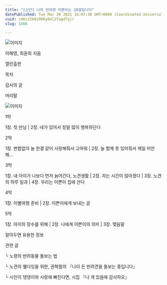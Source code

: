```yaml
---
title: "[신간] 나의 반려견 이쁜이는 20살입니다"
datePublished: Tue Mar 30 2021 16:07:38 GMT+0000 (Coordinated Universal Time)
cuid: cm6zz5k0z000y0al2fagd7yjr
slug: 1566

---
```



![이미지](https://cdn.hashnode.com/res/hashnode/image/upload/v1739247662836/6d9a623c-0b77-45cb-8004-567a1a7376db.jpeg)

이해영, 최윤희 지음

열린출판

목차

감사의 글

머리말

![이미지](https://cdn.hashnode.com/res/hashnode/image/upload/v1739247664853/b62a4dea-786c-4770-9490-49df6ac5a7ae.jpeg)

1막

1장. 첫 만남 | 2장. 네가 있어서 정말 많이 행복하단다

2막

1장. 변함없이 늘 한결 같이 사랑해줘서 고마워 | 2장. 늘 함께 못 있어줘서 제일 미안해…

3막

1장. 내 아이가 나보다 먼저 늙어간다, 노견생활 | 2장. 자는 시간이 많아졌다 | 3장. 노견의 하루 일과 | 4장. 우리는 이쁜이 집에 산다

4막

1장. 이별여행 준비 | 2장. 이쁜이에게 보내는 글

5막

1장. 아이의 장수를 위해 | 2장. 나에게 이쁜이의 의미 | 3장. 맺음말

알아두면 유용한 정보

관련 글

└ 노령의 반려동물 돌보는 법

└ 노견의 웰다잉을 위한, 권혁필의 『나이 든 반려견을 돌보는 중입니다』

└ 시인이 댕댕이와 사랑에 빠진다면, 시집 『나 개 있음에 감사하오』